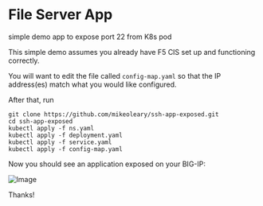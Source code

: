 # File Server App
simple demo app to expose port 22 from K8s pod

This simple demo assumes you already have F5 CIS set up and functioning correctly. 

You will want to edit the file called ```config-map.yaml``` so that the IP address(es) match what you would like configured.

After that, run
````
git clone https://github.com/mikeoleary/ssh-app-exposed.git
cd ssh-app-exposed
kubectl apply -f ns.yaml
kubectl apply -f deployment.yaml
kubectl apply -f service.yaml
kubectl apply -f config-map.yaml
````

Now you should see an application exposed on your BIG-IP:

![Image](images/image.PNG)

Thanks!
